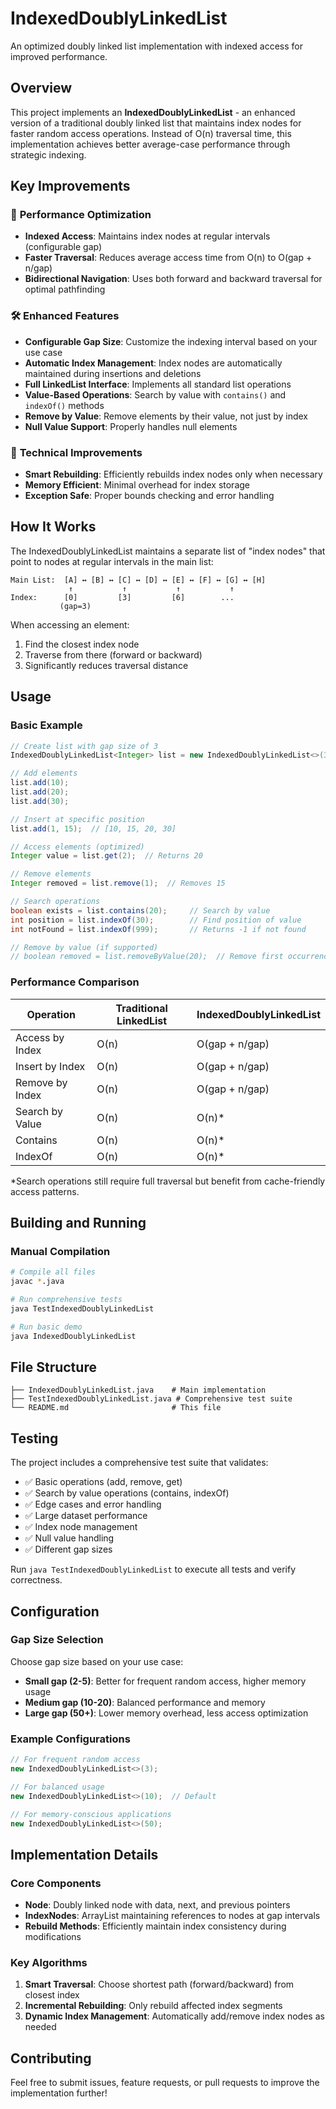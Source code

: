# IndexedDoublyLinkedList

An optimized doubly linked list implementation with indexed access for improved performance.

## Overview

This project implements an **IndexedDoublyLinkedList** - an enhanced version of a traditional doubly linked list that maintains index nodes for faster random access operations. Instead of O(n) traversal time, this implementation achieves better average-case performance through strategic indexing.

## Key Improvements

### 🚀 **Performance Optimization**
- **Indexed Access**: Maintains index nodes at regular intervals (configurable gap)
- **Faster Traversal**: Reduces average access time from O(n) to O(gap + n/gap)
- **Bidirectional Navigation**: Uses both forward and backward traversal for optimal pathfinding

### 🛠️ **Enhanced Features**
- **Configurable Gap Size**: Customize the indexing interval based on your use case
- **Automatic Index Management**: Index nodes are automatically maintained during insertions and deletions
- **Full LinkedList Interface**: Implements all standard list operations
- **Value-Based Operations**: Search by value with `contains()` and `indexOf()` methods
- **Remove by Value**: Remove elements by their value, not just by index
- **Null Value Support**: Properly handles null elements

### 🔧 **Technical Improvements**
- **Smart Rebuilding**: Efficiently rebuilds index nodes only when necessary
- **Memory Efficient**: Minimal overhead for index storage
- **Exception Safe**: Proper bounds checking and error handling

## How It Works

The IndexedDoublyLinkedList maintains a separate list of "index nodes" that point to nodes at regular intervals in the main list:

```
Main List:  [A] ↔ [B] ↔ [C] ↔ [D] ↔ [E] ↔ [F] ↔ [G] ↔ [H]
             ↑           ↑           ↑           ↑
Index:      [0]         [3]         [6]        ...
           (gap=3)
```

When accessing an element:
1. Find the closest index node
2. Traverse from there (forward or backward)
3. Significantly reduces traversal distance

## Usage

### Basic Example

```java
// Create list with gap size of 3
IndexedDoublyLinkedList<Integer> list = new IndexedDoublyLinkedList<>(3);

// Add elements
list.add(10);
list.add(20);
list.add(30);

// Insert at specific position
list.add(1, 15);  // [10, 15, 20, 30]

// Access elements (optimized)
Integer value = list.get(2);  // Returns 20

// Remove elements
Integer removed = list.remove(1);  // Removes 15

// Search operations
boolean exists = list.contains(20);     // Search by value
int position = list.indexOf(30);        // Find position of value
int notFound = list.indexOf(999);       // Returns -1 if not found

// Remove by value (if supported)
// boolean removed = list.removeByValue(20);  // Remove first occurrence
```

### Performance Comparison

| Operation | Traditional LinkedList | IndexedDoublyLinkedList |
|-----------|----------------------|------------------------|
| Access by Index | O(n)           | O(gap + n/gap)         |
| Insert by Index | O(n)           | O(gap + n/gap)         |
| Remove by Index | O(n)           | O(gap + n/gap)         |
| Search by Value | O(n)           | O(n)*                  |
| Contains        | O(n)           | O(n)*                  |
| IndexOf         | O(n)           | O(n)*                  |

*Search operations still require full traversal but benefit from cache-friendly access patterns.

## Building and Running

### Manual Compilation

```bash
# Compile all files
javac *.java

# Run comprehensive tests
java TestIndexedDoublyLinkedList

# Run basic demo
java IndexedDoublyLinkedList
```

## File Structure

```
├── IndexedDoublyLinkedList.java    # Main implementation
├── TestIndexedDoublyLinkedList.java # Comprehensive test suite
└── README.md                       # This file
```

## Testing

The project includes a comprehensive test suite that validates:

- ✅ Basic operations (add, remove, get)
- ✅ Search by value operations (contains, indexOf)
- ✅ Edge cases and error handling
- ✅ Large dataset performance
- ✅ Index node management
- ✅ Null value handling
- ✅ Different gap sizes

Run `java TestIndexedDoublyLinkedList` to execute all tests and verify correctness.

## Configuration

### Gap Size Selection

Choose gap size based on your use case:

- **Small gap (2-5)**: Better for frequent random access, higher memory usage
- **Medium gap (10-20)**: Balanced performance and memory
- **Large gap (50+)**: Lower memory overhead, less access optimization

### Example Configurations

```java
// For frequent random access
new IndexedDoublyLinkedList<>(3);

// For balanced usage
new IndexedDoublyLinkedList<>(10);  // Default

// For memory-conscious applications
new IndexedDoublyLinkedList<>(50);
```

## Implementation Details

### Core Components

- **Node<T>**: Doubly linked node with data, next, and previous pointers
- **IndexNodes**: ArrayList maintaining references to nodes at gap intervals
- **Rebuild Methods**: Efficiently maintain index consistency during modifications

### Key Algorithms

1. **Smart Traversal**: Choose shortest path (forward/backward) from closest index
2. **Incremental Rebuilding**: Only rebuild affected index segments
3. **Dynamic Index Management**: Automatically add/remove index nodes as needed


## Contributing

Feel free to submit issues, feature requests, or pull requests to improve the implementation further!